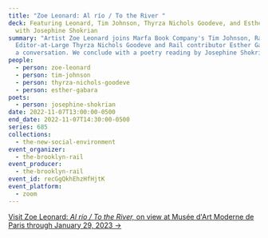 ```yaml
---
title: "Zoe Leonard: Al río / To the River "
deck: Featuring Leonard, Tim Johnson, Thyrza Nichols Goodeve, and Esther Gabara,
  with Josephine Shokrian
summary: "Artist Zoe Leonard joins Marfa Book Company's Tim Johnson, Rail
  Editor-at-Large Thyrza Nichols Goodeve and Rail contributor Esther Gabara for
  a conversation. We conclude with a poetry reading by Josephine Shokrian. "
people:
  - person: zoe-leonard
  - person: tim-johnson
  - person: thyrza-nichols-goodeve
  - person: esther-gabara
poets:
  - person: josephine-shokrian
date: 2022-11-07T13:00:00-0500
end_date: 2022-11-07T14:30:00-0500
series: 685
collections:
  - the-new-social-environment
event_organizer:
  - the-brooklyn-rail
event_producer:
  - the-brooklyn-rail
event_id: recGgQkhEhzHfHjtK
event_platform:
  - zoom
---
```

[V﻿isit Zoe Leonard: *Al río / To the River,* on view at Musée d'Art Moderne de Paris through January 29, 2023 →](https://www.mam.paris.fr/fr/expositions/exposition-zoe-leonard)